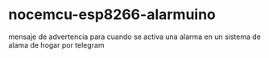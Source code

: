 # nocemcu-esp8266-alarmuino
mensaje de advertencia para cuando se activa una alarma en un sistema de alama de hogar por telegram
